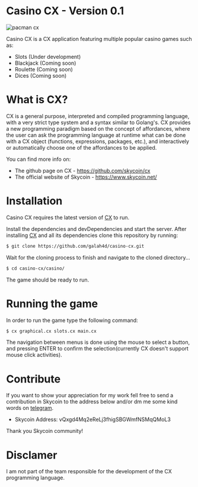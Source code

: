 # Casino CX - Version 0.1

![pacman cx](https://github.com/galah4d/casino-cx/blob/master/screenshots/main-screen.png)

Casino CX is a CX application featuring multiple popular casino games such as:

  - Slots (Under development)
  - Blackjack (Coming soon)
  - Roulette (Coming soon)
  - Dices (Coming soon)

# What is CX?
CX is a general purpose, interpreted and compiled programming language, with a very strict type system and a syntax similar to Golang's. CX provides a new programming paradigm based on the concept of affordances, where the user can ask the programming language at runtime what can be done with a CX object (functions, expressions, packages, etc.), and interactively or automatically choose one of the affordances to be applied.

You can find more info on:
  - The github page on CX - https://github.com/skycoin/cx
  - The official website of Skycoin - https://www.skycoin.net/

# Installation
Casino CX requires the latest version of [CX](https://github.com/skycoin/cx) to run.

Install the dependencies and devDependencies and start the server.
After installing [CX](https://github.com/skycoin/cx) and all its dependencies clone this repository by running:

```sh
$ git clone https://github.com/galah4d/casino-cx.git
```

Wait for the cloning process to finish and navigate to the cloned directory...

```sh
$ cd casino-cx/casino/
```

The game should be ready to run.

# Running the game
In order to run the game type the following command:

```sh
$ cx graphical.cx slots.cx main.cx
```

The navigation between menus is done using the mouse to select a button, and
pressing ENTER to confirm the selection(currently CX doesn't support mouse click activities).

# Contribute
If you want to show your appreciation for my work fell free to send a contribution in Skycoin
to the address below and/or dm me some kind words on [telegram](https://t.me/taekwondouglas).
  - Skycoin Address: vQxgd4Mq2eReLj3fhigSBGWmfNSMqQMoL3

Thank you Skycoin community!

# Disclamer
I am not part of the team responsible for the development of the CX programming language.
